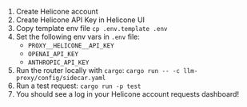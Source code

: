 1. Create Helicone account
2. Create Helicone API Key in Helicone UI
3. Copy template env file `cp .env.template .env`
4. Set the following env vars in `.env` file:
   - `PROXY__HELICONE__API_KEY`
   - `OPENAI_API_KEY`
   - `ANTHROPIC_API_KEY`
5. Run the router locally with `cargo`:
   `cargo run -- -c llm-proxy/config/sidecar.yaml`
6. Run a test request:
   `cargo run -p test`
7. You should see a log in your Helicone account
   requests dashboard!